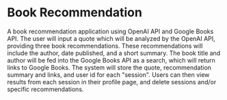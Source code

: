 # Book Recommendation

A book recommendation application using OpenAI API and Google Books API. The user will input a quote which will be analyzed by the OpenAI API, providing three book recommendations. These recommendations will include the author, date published, and a short summary. The book title and author will be fed into the Google Books API as a search, which will return links to Google Books. The system will store the quote, recommendation summary and links, and user id for each "session". Users can then view results from each session in their profile page, and delete sessions and/or specific recommendations.
